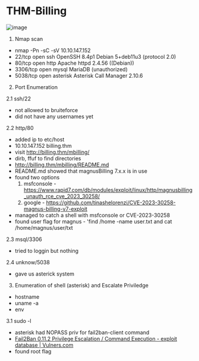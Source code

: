 # THM-Billing

![image](https://github.com/user-attachments/assets/84e6ab6d-6cd7-4c6a-a27c-7ebcd3120b18)


1. Nmap scan

- nmap -Pn -sC -sV 10.10.147.152
- 22/tcp   open  ssh     OpenSSH 8.4p1 Debian 5+deb11u3 (protocol 2.0)
- 80/tcp   open  http    Apache httpd 2.4.56 ((Debian))
- 3306/tcp open  mysql   MariaDB (unauthorized)
- 5038/tcp open  asterisk Asterisk Call Manager 2.10.6

2. Port Enumeration

  2.1 ssh/22
  - not allowed to bruiteforce
  - did not have any usernames yet

  2.2 http/80
  - added ip to etc/host 
  - 10.10.147.152 billing.thm
  - visit http://billing.thm/mbilling/
  - dirb, ffuf to find directories 
  - http://billing.thm/mbilling/README.md
  - README.md showed that magnusBilling 7.x.x is in use
  - found two options
      1. msfconsole - https://www.rapid7.com/db/modules/exploit/linux/http/magnusbilling_unauth_rce_cve_2023_30258/
      2. google - https://github.com/tinashelorenzi/CVE-2023-30258-magnus-billing-v7-exploit
  - managed to catch a shell with msfconsole or CVE-2023-30258
  - found user flag for magnus - 'find /home -name user.txt and cat /home/magnus/user/txt
  
  2.3 msql/3306
  - tried to loggin but nothing

  2.4 unknow/5038
  - gave us asterick system

  3. Enumeration of shell (asterisk) and Escalate Priviledge
  - hostname
  - uname -a
  - env

  3.1 sudo -l 
  - asterisk had NOPASS priv for fail2ban-client command
  - [Fail2Ban 0.11.2 Privilege Escalation / Command Execution - exploit database | Vulners.com](https://vulners.com/packetstorm/PACKETSTORM:189989)
  - found root flag 
